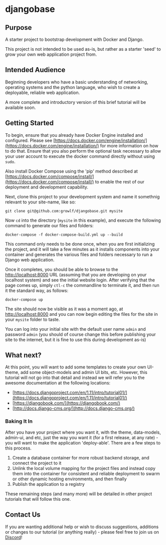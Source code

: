 # djangobase

## Purpose
A starter project to bootstrap development with Docker and Django.

This project is not intended to be used as-is, but rather as a starter 'seed' to grow 
your own web application project from.

## Intended Audience

Beginning developers who have a basic understanding of networking, operating systems 
and the python language, who wish to create a deployable, reliable web application.

A more complete and introductory version of this brief tutorial will be available soon.

## Getting Started
To begin, ensure that you already have Docker Engine installed and configured.  Please see 
[https://docs.docker.com/engine/installation/](https://docs.docker.com/engine/installation/)
for more information on how to do that.  Ensure that you also perform the optional task 
necessary to allow your user account to execute the docker command directly without using 
`sudo`.

Also install Docker Compose using the 'pip' method described at 
[https://docs.docker.com/compose/install/](https://docs.docker.com/compose/install/)
to enable the rest of our deployment and development capability.

Next, clone this project to your development system and name it somethnig relevant to
your site-name, like so:

`git clone git@github.com:growlf/djangobase.git mysite`

Now `cd` into the directory (`mysite` in this example), and execute the following command 
to generate our files and folders:

`docker-compose -f docker-compose-build.yml up --build`

This command only needs to be done once, when you are first initializing the project, and 
it will take a few minutes as it installs components into your container and generates the
various files and folders necessary to run a Django web application.

Once it completes, you should be able to browse to the [http://localhost:8000](http://localhost:8000) 
URL (assuming that you are developing on your localhost system) and see the initial website login.  After 
verifying that the page comes up, simply `ctl-c` the commandline to terminate it, and then
run it the standard way, as follows:

`docker-compose up`

The site should now be visible as it was a moment ago, at [http://localhost:8000](http://localhost:8000)
and you can now begin editing the files for the site in your `mysite` folder to taste.

You can log into your initial site with the default user name `admin` and password `admin` 
(you should of course change this before publishing your site to the internet, but it is 
fine to use this during development as-is)

## What next?
At this point, you will want to add some templates to create your own UI-theme, add some 
object-models and admin UI bits, etc.  However, this tutorial will not go into that detail
and instead we will refer you to the awesome documentation at the following locations:

*  [https://docs.djangoproject.com/en/1.11/intro/tutorial01/](https://docs.djangoproject.com/en/1.11/intro/tutorial01/)
*  [https://djangobook.com/](https://djangobook.com/)
*  [http://docs.django-cms.org/](http://docs.django-cms.org/)

### Baking It In
After you have your project where you want it, with the theme, data-models, admin-ui, and 
etc, just the way you want it (for a first release, at any rate) - you will want to make 
the application 'deploy-able'.  There are a few steps to this process.

1) Create a database container for more robust backend storage, and connect the project to it
2) Unlink the local volume mapping for the project files and instead copy them into the 
container for consistent and reliable deployment to swarm or other dynamic hosting environments, and then finally
3) Publish the application to a registry

These remaining steps (and many more) will be detailed in other project tutorials that 
will follow this one.

## Contact Us
If you are wanting additional help or wish to discuss suggestions, additions or changes 
to our tutorial (or anything really) - please feel free to join us on 
[Discord](https://discord.gg/ADkJc3z)!  
